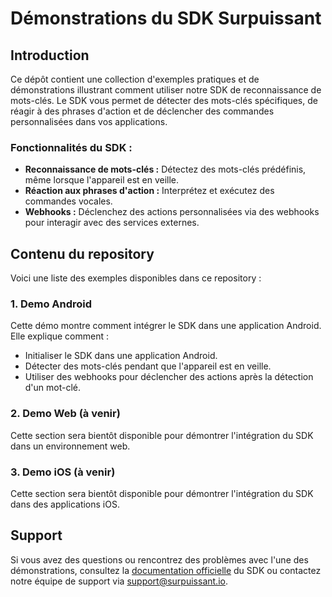 # Démonstrations du SDK Surpuissant
## Introduction
Ce dépôt contient une collection d'exemples pratiques et de démonstrations illustrant comment utiliser notre SDK de reconnaissance de mots-clés. Le SDK vous permet de détecter des mots-clés spécifiques, de réagir à des phrases d'action et de déclencher des commandes personnalisées dans vos applications.

### Fonctionnalités du SDK :
- **Reconnaissance de mots-clés :** Détectez des mots-clés prédéfinis, même lorsque l'appareil est en veille.
- **Réaction aux phrases d'action :** Interprétez et exécutez des commandes vocales.
- **Webhooks :** Déclenchez des actions personnalisées via des webhooks pour interagir avec des services externes.

## Contenu du repository

Voici une liste des exemples disponibles dans ce repository :

### 1. Demo Android

Cette démo montre comment intégrer le SDK dans une application Android. Elle explique comment :

- Initialiser le SDK dans une application Android.
- Détecter des mots-clés pendant que l'appareil est en veille.
- Utiliser des webhooks pour déclencher des actions après la détection d'un mot-clé.

### 2. Demo Web (à venir)

Cette section sera bientôt disponible pour démontrer l'intégration du SDK dans un environnement web.

### 3. Demo iOS (à venir)

Cette section sera bientôt disponible pour démontrer l'intégration du SDK dans des applications iOS.

## Support

Si vous avez des questions ou rencontrez des problèmes avec l'une des démonstrations, consultez la [documentation officielle](https://docs.surpuissant.io/) du SDK ou contactez notre équipe de support via support@surpuissant.io.